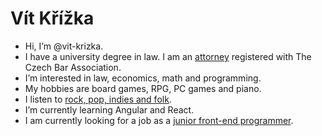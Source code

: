# Vít Křížka

- Hi, I’m @vit-krizka.  
- I have a university degree in law. I am an <a href="https://www.brnenskypravnik.cz" title="Křížka Kuckirová Legal">attorney</a> registered with The Czech Bar Association.  
- I’m interested in law, economics, math and programming.  
- My hobbies are board games, RPG, PC games and piano.
- I listen to <a href="https://open.spotify.com/user/11170331309" title="Music preference">rock, pop, indies and folk</a>.  
- I’m currently learning Angular and React.  
- I am currently looking for a job as a <a href="https://www.linkedin.com/in/v%C3%ADt-k%C5%99%C3%AD%C5%BEka-82382747/" title="LinkedIn profile">junior front-end programmer</a>.  
